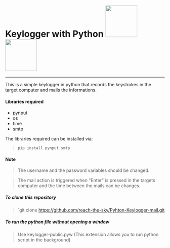 <h1>Keylogger with Python <img src="https://www.freepngimg.com/download/android/72537-icons-python-programming-computer-social-tutorial.png" width="100"/>  &nbsp; <img src="https://cdn2.hubspot.net/hubfs/486579/lp/academy/keylogger.png?t=1508689041926" width="100"/></h1>

---

This is a simple keylogger in python that records the keystrokes in the target computer and mails the informations.

#### Libraries required
* pynput
* os
* time
* smtp

The libraries required can be installed via:
> `pip install pynput smtp`

#### Note
> The username and the password variables should be changed.

> The mail action is triggered when "Enter" is pressed in the targets computer and the time between the mails can be changes.

##### To clone this repository

> `git clone https://github.com/reach-the-sky/Pyhton-Keylogger-mail.git

##### To run the python file without opening a window

> Use keylogger-public.pyw (This extension allows you to run python script in the background).




